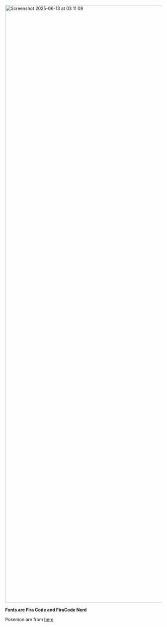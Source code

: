 <img width="1920" alt="Screenshot 2025-06-13 at 03 11 09" src="https://github.com/user-attachments/assets/6ba9426e-7e1f-49e0-a161-cd8baafa9354" />


**Fonts are Fira Code and FiraCode Nerd**

Pokemon are from [here](https://gitlab.com/phoneybadger/pokemon-colorscripts)
